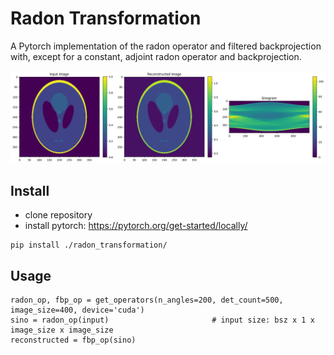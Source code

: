 # Radon Transformation



A Pytorch implementation of the radon operator and filtered backprojection with, except for a constant, adjoint radon operator and backprojection.

![Alt text](./comparison.png?raw=true "")

## Install
- clone repository
- install pytorch: https://pytorch.org/get-started/locally/

```
pip install ./radon_transformation/
```

## Usage
```
radon_op, fbp_op = get_operators(n_angles=200, det_count=500, image_size=400, device='cuda')
sino = radon_op(input) 						 # input size: bsz x 1 x image_size x image_size
reconstructed = fbp_op(sino)
```
